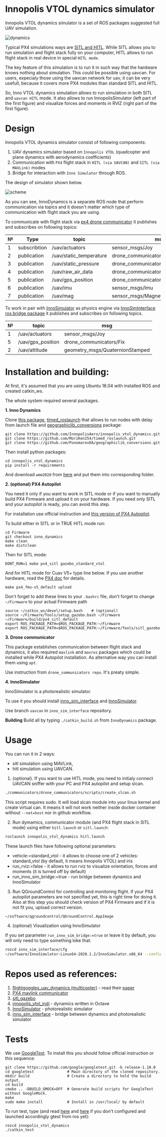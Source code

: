# Innopolis VTOL dynamics simulator

Innopolis VTOL dynamics simulator is a set of ROS packages suggested full UAV simulation.

![dynamics](img/dynamics.png?raw=true "dynamics")

Typical PX4 simulations ways are [SITL and HITL](https://docs.px4.io/master/en/simulation/). While SITL allows you to run simulation and flight stack fully on your computer, HITL allows to run flight stack in real device in special `HITL mode`.

The key feature of this simulation is to run it in such way that the hardware knows nothing about simulation. This could be possible using uavcan. For users, expecialy those using the uavcan network for uav, it can be very usefull, because it covers more PX4 modules than standard SITL and HITL.

So, Inno VTOL dynamics simulation allows to run simulation in both SITL and `uavcan HITL` mode. It also allows to run InnopolisSimulator (left part of the first figure) and visualize forces and moments in RVIZ (right part of the first figure).

# Design

Innopolis VTOL dynamics simulator consist of following components:

1. UAV dynamics simulator based on `Innopolis VTOL` (quadcopter and plane dynamics with aerodynamics coefficients)
2. Communication with `PX4` flight stack in `HITL (via UAVCAN)` and `SITL (via MAVLink)` modes
3. Bridge for interaction with `Inno Simulator` through ROS.


The design of simulator shown below.

![scheme](img/scheme.png?raw=true "scheme")

As you can see, InnoDynamics is a separate ROS node that perform communication via topics and it doesn't matter which type of communication with flight stack you are using.

To communicate with flight stack via [px4 drone communicator]() it publishes and subscribes on following topics:

| № | Type         | topic                      | msg                                   |
| - | ------------ | -------------------------- | ------------------------------------- |
| 1 | subscribtion | /uav/actuators             | sensor_msgs/Joy                       |
| 2 | publication  | /uav/static_temperature    | drone_communicators/StaticTemperature |
| 3 | publication  | /uav/static_pressure       | drone_communicators/StaticPressure    |
| 4 | publication  | /uav/raw_air_data          | drone_communicators/RawAirData        |
| 5 | publication  | /uav/gps_position          | drone_communicators/Fix               |
| 6 | publication  | /uav/imu                   | sensor_msgs/Imu                       |
| 7 | publication  | /uav/mag                   | sensor_msgs/MagneticField             |

To work in pair with [InnoSimulator](https://github.com/inno-robolab/InnoSimulator) as physics engine via [InnoSimInterface ros bridge package](https://github.com/InnopolisAero/inno_sim_interface) it publishes and subscribes on following topics.

| № | topic             | msg                             |
| - | ----------------- | ------------------------------- |
| 1 | /uav/actuators    | sensor_msgs/Joy                 |
| 5 | /uav/gps_position | drone_communicators/Fix         |
| 2 | /uav/attitude     | geometry_msgs/QuaternionStamped |


# Installation and building:

At first, it's assumed that you are using Ubuntu 18.04 with installed ROS and created catkin_ws. 

The whole system required several packages.

**1. Inno Dynamics**

Clone [this package](https://github.com/InnopolisAero/innopolis_vtol_dynamics), [timed_roslaunch](https://github.com/MoriKen254/timed_roslaunch.git) that allows to run nodes with delay from launch file and [geographiclib_conversions](https://github.com/PonomarevDA/geographiclib_conversions) package:

```
git clone https://github.com/InnopolisAero/innopolis_vtol_dynamics.git
git clone https://github.com/MoriKen254/timed_roslaunch.git
git clone https://github.com/PonomarevDA/geographiclib_conversions.git
```

Then install python packages:

```
cd innopolis_vtol_dynamics
pip install -r requirements
```

And download `wmm2020` from [here](https://geographiclib.sourceforge.io/html/magnetic.html) and put them into corresponding folder.

**2. (optional) PX4 Autopilot**

You need it only if you want to work in SITL mode or if you want to manually build PX4 Firmware and upload it on your hardware.
If you need only SITL and your autopilot is ready, you can avoid this step.

For installation use official instruction and [this version of PX4 Autopilot](https://github.com/InnopolisAero/Inno_PX4_Firmware/tree/inno_dynamics).

To build either in SITL or in TRUE HITL mode run:

```
cd Firmware
git checkout inno_dynamics
make clean
make distclean
```

Then for SITL mode:

```
DONT_RUN=1 make px4_sitl gazebo_standard_vtol
```

And for HITL mode for Cuav V5+ type line below. If you use another hardware, read the [PX4 doc](https://dev.px4.io/master/en/setup/building_px4.html) for details.

```
make px4_fmu-v5_default upload
```

Don't forget to add these lines to your `.bashrc` file, don't forget to change `~/Firmware` to your actual Firmware path

```
source ~/catkin_ws/devel/setup.bash    # (optional)
source ~/Firmware/Tools/setup_gazebo.bash ~/Firmware ~/Firmware/build/px4_sitl_default
export ROS_PACKAGE_PATH=$ROS_PACKAGE_PATH:~/Firmware
export ROS_PACKAGE_PATH=$ROS_PACKAGE_PATH:~/Firmware/Tools/sitl_gazebo
```

**3. Drone communicator**

This package establishes communication between flight stack and dynamics, it also required `mavlink` and `mavros` packages which could be installed while PX4 Autopilot installation. As alternative way you can install them using `apt`.

Use instruction from `drone_communicators repo`. It's preaty simple. 


**4. InnoSimulator**

InnoSimulator is a photorealistic simulator.

To use it you should install [inno_sim_interface](https://github.com/InnopolisAero/inno_sim_interface) and [InnoSimulator](https://github.com/inno-robolab/InnoSimulator).

Use branch `uavcan` in `inno_sim_interface` repository.

**Building**
Build all by typing `./catkin_build.sh` from `InnoDynamics` package.


# Usage

You can run it in 2 ways:
- sitl simulation using MAVLink,
- hitl simulation using UAVCAN.

1. (optional). If you want to use HITL mode, you need to initialy connect UAVCAN sniffer with your PC and PX4 autopilot and setup slcan.

```bash
./communicators/drone_communicators/scripts/create_slcan.sh
```

This script requires sudo. It will load slcan module into your linux kernel and create virtual can. It means it will not work neither inside docker container without `--net=host` nor in github workflow.

2. Run dymamics, communicator module (and PX4 flight stack in SITL mode) using either `hitl.launch` or `sitl.launch`:

```bash
roslaunch innopolis_vtol_dynamics hitl.launch
```

These launch files have following optional parameters:
- vehicle:=standard_vtol - it allows to choose one of 2 vehicles: standard_vtol (by default, it means Innopolis VTOL) and iris
- run_rviz:=false - it allows to run rviz to visualize orientation, forces and moments (it is turned off by default)
- run_inno_sim_bridge:=true - run bridge between dynamics and InnoSimulator

3. Run QGroundControl for controlling and monitoring flight. If your PX4 autopilot parameters are not specified yet, this is right time for doing it. Also at this step you should check version of PX4 Firmware and if it is not fit you, upload correct version.

```bash
~/software/qgroundcontrol/QGroundControl.AppImage
```

4. (optional) Visualization using InnoSimulator

If you set parameter `run_inno_sim_bridge:=true` or leave it by default, you will only need to type something loke that:

```bash
roscd inno_sim_interface/cfg
~/software/InnoSimulator-Linux64-2020.1.2/InnoSimulator.x86_64 --config config.yaml
```

# Repos used as references:

1. [flightgoggles_uav_dynamics (multicopter)](https://github.com/mit-fast/FlightGoggles/blob/master/flightgoggles_uav_dynamics/) - read their [paper](https://arxiv.org/pdf/1905.11377.pdf)
2. [PX4 mavlink communicator](https://github.com/ThunderFly-aerospace/PX4-FlightGear-Bridge)
3. [sitl_gazebo](https://github.com/PX4/sitl_gazebo)
4. [innopolis_vtol_indi](https://github.com/InnopolisAero/innopolis_vtol_indi) - dynamics written in Octave
5. [InnoSimulator](https://github.com/inno-robolab/InnoSimulator) - photorealistic simulator
6. [inno_sim_interface](https://github.com/InnopolisAero/inno_sim_interface) - bridge between dynamics and photorealistic simulator

# Tests
We use [GoogleTest](https://github.com/google/googletest/tree/master/googletest).
To install this you should follow official instruction or this sequence:

```
git clone https://github.com/google/googletest.git -b release-1.10.0
cd googletest               # Main directory of the cloned repository.
mkdir build                 # Create a directory to hold the build output.
cd build
cmake .. -DBUILD_GMOCK=OFF  # Generate build scripts for GoogleTest without GoogleMock.
make
sudo make install           # Install in /usr/local/ by default
```

To run test, type (and read [here](http://wiki.ros.org/gtest) and [here](https://catkin-tools.readthedocs.io/en/latest/verbs/catkin_build.html#building-and-running-tests) if you don't configured and launched accordingly gtest from ros yet):

```
roscd innopolis_vtol_dynamics
./catkin_test
```
